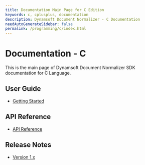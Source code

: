 ```yaml
---
title: Documentation Main Page for C Edition 
keywords: c, cplusplus, documentation
description: Dynamsoft Document Normalizer - C Documentation
needAutoGenerateSidebar: false
permalink: /programming/c/index.html
---
```


# Documentation - C

This is the main page of Dynamsoft Document Normalizer SDK documentation for C Language.

## User Guide

- [Getting Started](user-guide/getting-started.md)

## API Reference

- [API Reference](api-reference/index.md)

## Release Notes

- [Version 1.x](release-notes/c-1.md)
